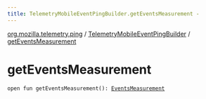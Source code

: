 ```yaml
---
title: TelemetryMobileEventPingBuilder.getEventsMeasurement - 
---
```


[org.mozilla.telemetry.ping](../index.html) / [TelemetryMobileEventPingBuilder](index.html) / [getEventsMeasurement](./get-events-measurement.html)

# getEventsMeasurement

`open fun getEventsMeasurement(): `[`EventsMeasurement`](../../org.mozilla.telemetry.measurement/-events-measurement/index.html)